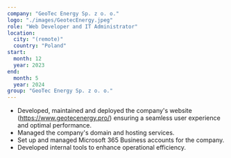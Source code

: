 ```yaml
---
company: "GeoTec Energy Sp. z o. o."
logo: "./images/GeotecEnergy.jpeg"
role: "Web Developer and IT Administrator"
location:
  city: "(remote)"
  country: "Poland"
start:
  month: 12
  year: 2023
end:
  month: 5
  year: 2024
group: "GeoTec Energy Sp. z o. o."
---
```

- Developed, maintained and deployed the company's website (https://www.geotecenergy.pro/) ensuring a seamless user experience and optimal performance.
- Managed the company's domain and hosting services.
- Set up and managed Microsoft 365 Business accounts for the company.
- Developed internal tools to enhance operational efficiency.